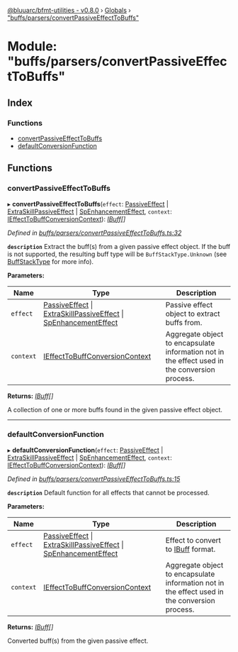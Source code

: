 [@bluuarc/bfmt-utilities - v0.8.0](../README.md) › [Globals](../globals.md) › ["buffs/parsers/convertPassiveEffectToBuffs"](_buffs_parsers_convertpassiveeffecttobuffs_.md)

# Module: "buffs/parsers/convertPassiveEffectToBuffs"

## Index

### Functions

* [convertPassiveEffectToBuffs](_buffs_parsers_convertpassiveeffecttobuffs_.md#convertpassiveeffecttobuffs)
* [defaultConversionFunction](_buffs_parsers_convertpassiveeffecttobuffs_.md#defaultconversionfunction)

## Functions

###  convertPassiveEffectToBuffs

▸ **convertPassiveEffectToBuffs**(`effect`: [PassiveEffect](_datamine_types_.md#passiveeffect) | [ExtraSkillPassiveEffect](_datamine_types_.md#extraskillpassiveeffect) | [SpEnhancementEffect](_datamine_types_.md#spenhancementeffect), `context`: [IEffectToBuffConversionContext](../interfaces/_buffs_parsers_buff_types_.ieffecttobuffconversioncontext.md)): *[IBuff](../interfaces/_buffs_parsers_buff_types_.ibuff.md)[]*

*Defined in [buffs/parsers/convertPassiveEffectToBuffs.ts:32](https://github.com/BluuArc/bfmt-utilities/blob/master/src/buffs/parsers/convertPassiveEffectToBuffs.ts#L32)*

**`description`** Extract the buff(s) from a given passive effect object.
If the buff is not supported, the resulting buff type will be `BuffStackType.Unknown` (see [BuffStackType](../enums/_buffs_parsers_buff_types_.buffstacktype.md) for more info).

**Parameters:**

Name | Type | Description |
------ | ------ | ------ |
`effect` | [PassiveEffect](_datamine_types_.md#passiveeffect) &#124; [ExtraSkillPassiveEffect](_datamine_types_.md#extraskillpassiveeffect) &#124; [SpEnhancementEffect](_datamine_types_.md#spenhancementeffect) | Passive effect object to extract buffs from. |
`context` | [IEffectToBuffConversionContext](../interfaces/_buffs_parsers_buff_types_.ieffecttobuffconversioncontext.md) | Aggregate object to encapsulate information not in the effect used in the conversion process. |

**Returns:** *[IBuff](../interfaces/_buffs_parsers_buff_types_.ibuff.md)[]*

A collection of one or more buffs found in the given passive effect object.

___

###  defaultConversionFunction

▸ **defaultConversionFunction**(`effect`: [PassiveEffect](_datamine_types_.md#passiveeffect) | [ExtraSkillPassiveEffect](_datamine_types_.md#extraskillpassiveeffect) | [SpEnhancementEffect](_datamine_types_.md#spenhancementeffect), `context`: [IEffectToBuffConversionContext](../interfaces/_buffs_parsers_buff_types_.ieffecttobuffconversioncontext.md)): *[IBuff](../interfaces/_buffs_parsers_buff_types_.ibuff.md)[]*

*Defined in [buffs/parsers/convertPassiveEffectToBuffs.ts:15](https://github.com/BluuArc/bfmt-utilities/blob/master/src/buffs/parsers/convertPassiveEffectToBuffs.ts#L15)*

**`description`** Default function for all effects that cannot be processed.

**Parameters:**

Name | Type | Description |
------ | ------ | ------ |
`effect` | [PassiveEffect](_datamine_types_.md#passiveeffect) &#124; [ExtraSkillPassiveEffect](_datamine_types_.md#extraskillpassiveeffect) &#124; [SpEnhancementEffect](_datamine_types_.md#spenhancementeffect) | Effect to convert to [IBuff](../interfaces/_buffs_parsers_buff_types_.ibuff.md) format. |
`context` | [IEffectToBuffConversionContext](../interfaces/_buffs_parsers_buff_types_.ieffecttobuffconversioncontext.md) | Aggregate object to encapsulate information not in the effect used in the conversion process. |

**Returns:** *[IBuff](../interfaces/_buffs_parsers_buff_types_.ibuff.md)[]*

Converted buff(s) from the given passive effect.
